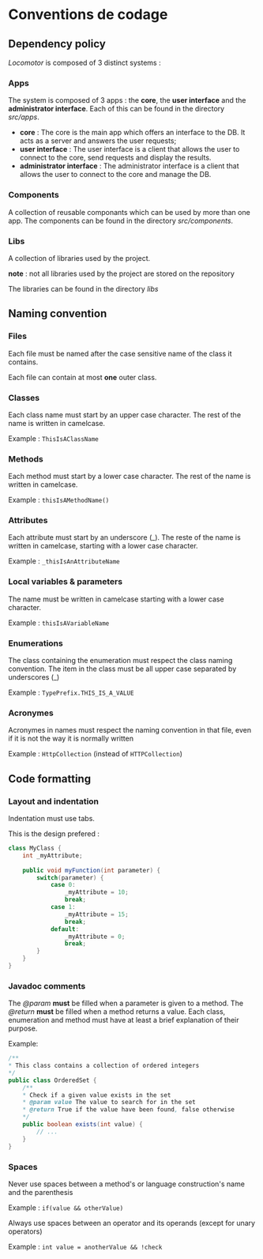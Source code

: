 # Conventions de codage

## Dependency policy

*Locomotor* is composed of 3 distinct systems :

### Apps

The system is composed of 3 apps : the **core**, the **user interface** and the **administrator interface**. Each of this can be found in the directory *src/apps*.

* **core** : The core is the main app which offers an interface to the DB. It acts as a server and answers the user requests;
* **user interface** : The user interface is a client that allows the user to connect to the core, send requests and display the results.
* **administrator interface** : The administrator interface is a client that allows the user to connect to the core and manage the DB.

### Components

A collection of reusable componants which can be used by more than one app. The components can be found in the directory *src/components*.

### Libs 

A collection of libraries used by the project.

**note** : not all libraries used by the project are stored on the repository

The libraries can be found in the directory *libs*



## Naming convention

### Files

Each file must be named after the case sensitive name of the class it contains.

Each file can contain at most **one** outer class.

### Classes

Each class name must start by an upper case character. The rest of the name is written in camelcase.

Example : `ThisIsAClassName`

### Methods

Each method must start by a lower case character. The rest of the name is written in camelcase.

Example : `thisIsAMethodName()`

### Attributes

Each attribute must start by an underscore (_). The reste of the name is written in camelcase, starting with a lower case character.

Example : `_thisIsAnAttributeName`

### Local variables & parameters

The name must be written in camelcase starting with a lower case character.

Example : `thisIsAVariableName`

### Enumerations

The class containing the enumeration must respect the class naming convention. The item in the class must be all upper case separated by underscores (_)

Example : `TypePrefix.THIS_IS_A_VALUE`

### Acronymes

Acronymes in names must respect the naming convention in that file, even if it is not the way it is normally written

Example : `HttpCollection` (instead of `HTTPCollection`)



## Code formatting

### Layout and indentation

Indentation must use tabs.

This is the design prefered :

```java
class MyClass {
	int _myAttribute;
  
	public void myFunction(int parameter) {
		switch(parameter) {
			case 0:
				_myAttribute = 10;
				break;
            case 1:
				_myAttribute = 15;
				break;
			default:
				_myAttribute = 0;
				break;
		}
	}
}
```

### Javadoc comments

The *@param* **must** be filled when a parameter is given to a method. The *@return* **must** be filled when a method returns a value. Each class, enumeration and method must have at least a brief explanation of their purpose.

Example:

```java
/**
* This class contains a collection of ordered integers
*/
public class OrderedSet {
	/**
	* Check if a given value exists in the set
	* @param value The value to search for in the set
	* @return True if the value have been found, false otherwise
	*/
	public boolean exists(int value) {
		// ...
	}
}
```



### Spaces

Never use spaces between a method's or language construction's name and the parenthesis

Example : `if(value && otherValue)`

Always use spaces between an operator and its operands (except for unary operators)

Example : `int value = anotherValue && !check`
